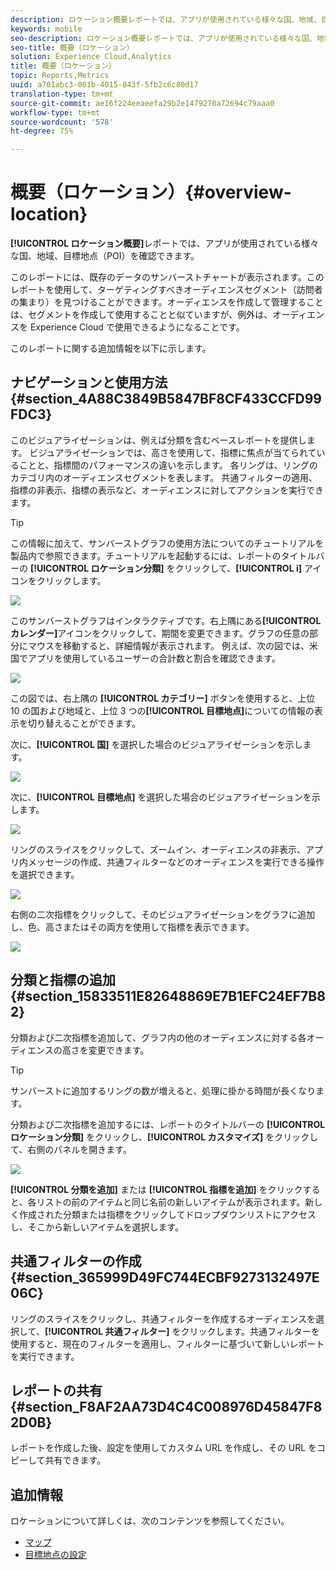 ```yaml
---
description: ロケーション概要レポートでは、アプリが使用されている様々な国、地域、目標地点を確認できます。
keywords: mobile
seo-description: ロケーション概要レポートでは、アプリが使用されている様々な国、地域、目標地点を確認できます。
seo-title: 概要（ロケーション）
solution: Experience Cloud,Analytics
title: 概要（ロケーション）
topic: Reports,Metrics
uuid: a701abc3-001b-4015-843f-5fb2c6c80d17
translation-type: tm+mt
source-git-commit: ae16f224eeaeefa29b2e1479270a72694c79aaa0
workflow-type: tm+mt
source-wordcount: '578'
ht-degree: 75%

---
```



# 概要（ロケーション）{#overview-location}

**[!UICONTROL ロケーション概要]**&#x200B;レポートでは、アプリが使用されている様々な国、地域、目標地点（POI）を確認できます。

このレポートには、既存のデータのサンバーストチャートが表示されます。このレポートを使用して、ターゲティングすべきオーディエンスセグメント（訪問者の集まり）を見つけることができます。オーディエンスを作成して管理することは、セグメントを作成して使用することと似ていますが、例外は、オーディエンスを Experience Cloud で使用できるようになることです。

このレポートに関する追加情報を以下に示します。

## ナビゲーションと使用方法 {#section_4A88C3849B5847BF8CF433CCFD99FDC3}

このビジュアライゼーションは、例えば分類を含むベースレポートを提供します。 ビジュアライゼーションでは、高さを使用して、指標に焦点が当てられていることと、指標間のパフォーマンスの違いを示します。 各リングは、リングのカテゴリ内のオーディエンスセグメントを表します。 共通フィルターの適用、指標の非表示、指標の表示など、オーディエンスに対してアクションを実行できます。

>[!TIP]
>
>この情報に加えて、サンバーストグラフの使用方法についてのチュートリアルを製品内で参照できます。チュートリアルを起動するには、レポートのタイトルバーの **[!UICONTROL ロケーション分類]** をクリックして、**[!UICONTROL i]** アイコンをクリックします。

![](assets/location.png)

このサンバーストグラフはインタラクティブです。右上隅にある&#x200B;**[!UICONTROL カレンダー]**&#x200B;アイコンをクリックして、期間を変更できます。グラフの任意の部分にマウスを移動すると、詳細情報が表示されます。 例えば、次の図では、米国でアプリを使用しているユーザーの合計数と割合を確認できます。

![](assets/location_mouse.png)

この図では、右上隅の **[!UICONTROL カテゴリー]** ボタンを使用すると、上位 10 の国および地域と、上位 3 つの&#x200B;**[!UICONTROL 目標地点]**&#x200B;についての情報の表示を切り替えることができます。

次に、**[!UICONTROL 国]** を選択した場合のビジュアライゼーションを示します。

![](assets/location_countries.png)

次に、**[!UICONTROL 目標地点]** を選択した場合のビジュアライゼーションを示します。

![](assets/location_poi.png)

リングのスライスをクリックして、ズームイン、オーディエンスの非表示、アプリ内メッセージの作成、共通フィルターなどのオーディエンスを実行できる操作を選択できます。

![](assets/location_aud.png)

右側の二次指標をクリックして、そのビジュアライゼーションをグラフに追加し、色、高さまたはその両方を使用して指標を表示できます。

![](assets/location_secondary.png)

## 分類と指標の追加 {#section_15833511E82648869E7B1EFC24EF7B82}

分類および二次指標を追加して、グラフ内の他のオーディエンスに対する各オーディエンスの高さを変更できます。

>[!TIP]
>
>サンバーストに追加するリングの数が増えると、処理に掛かる時間が長くなります。

分類および二次指標を追加するには、レポートのタイトルバーの **[!UICONTROL ロケーション分類]** をクリックし、**[!UICONTROL カスタマイズ]** をクリックして、右側のパネルを開きます。

![](assets/location_rail.png)

**[!UICONTROL 分類を追加]** または **[!UICONTROL 指標を追加]** をクリックすると、各リストの前のアイテムと同じ名前の新しいアイテムが表示されます。新しく作成された分類または指標をクリックしてドロップダウンリストにアクセスし、そこから新しいアイテムを選択します。

## 共通フィルターの作成 {#section_365999D49FC744ECBF9273132497E06C}

リングのスライスをクリックし、共通フィルターを作成するオーディエンスを選択して、**[!UICONTROL 共通フィルター]** をクリックします。共通フィルターを使用すると、現在のフィルターを適用し、フィルターに基づいて新しいレポートを実行できます。

## レポートの共有 {#section_F8AF2AA73D4C4C008976D45847F82D0B}

レポートを作成した後、設定を使用してカスタム URL を作成し、その URL をコピーして共有できます。

## 追加情報

ロケーションについて詳しくは、次のコンテンツを参照してください。

* [マップ](/help/using/location/c-map-points.md)
* [目標地点の設定](/help/using/location/t-manage-points.md)